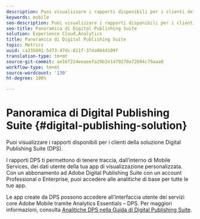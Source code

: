```yaml
---
description: Puoi visualizzare i rapporti disponibili per i clienti della soluzione Digital Publishing Suite (DPS).
keywords: mobile
seo-description: Puoi visualizzare i rapporti disponibili per i clienti della soluzione Digital Publishing Suite (DPS).
seo-title: Panoramica di Digital Publishing Suite
solution: Experience Cloud,Analytics
title: Panoramica di Digital Publishing Suite
topic: Metrics
uuid: ca335891-5d73-47dc-811f-374a0844109f
translation-type: tm+mt
source-git-commit: ae16f224eeaeefa29b2e1479270a72694c79aaa0
workflow-type: tm+mt
source-wordcount: '130'
ht-degree: 100%

---
```



# Panoramica di Digital Publishing Suite {#digital-publishing-solution}

Puoi visualizzare i rapporti disponibili per i clienti della soluzione Digital Publishing Suite (DPS).

I rapporti DPS ti permettono di tenere traccia, dall’interno di Mobile Services, dei dati utente della tua app di visualizzazione personalizzata. Con un abbonamento ad Adobe Digital Publishing Suite con un account Professional o Enterprise, puoi accedere alle analitiche di base per tutte le tue app.

Le app create da DPS possono accedere all’interfaccia utente dei servizi core Adobe Mobile tramite Analytics Essentials – DPS. Per maggiori informazioni, consulta [Analitiche DPS nella Guida di Digital Publishing Suite](https://helpx.adobe.com/it/digital-publishing-suite/help/omniture-analytics.html).